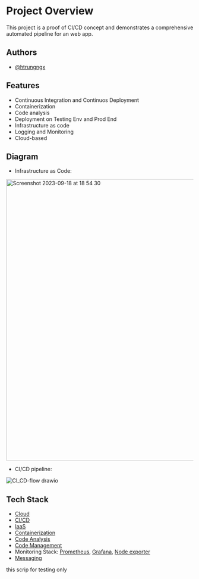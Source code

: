 # Project Overview

This project is a proof of CI/CD concept and demonstrates a comprehensive automated pipeline for an web app.

## Authors

- [@htrungngx](https://github.com/htrungngx)

## Features
- Continuous Integration and Continuos Deployment
- Containerization
- Code analysis 
- Deployment on Testing Env and Prod End
- Infrastructure as code 
- Logging and Monitoring 
- Cloud-based

## Diagram
- Infrastructure as Code:

<img width="756" alt="Screenshot 2023-09-18 at 18 54 30" src="https://github.com/htrungngx/MovieWebApp/assets/83159640/1eddd104-2929-442e-82d2-dd6611fb5e92">

- CI/CD pipeline:

![CI_CD-flow drawio](https://github.com/htrungngx/MovieWebApp/assets/83159640/7e20dd19-46d1-4ccf-a477-3953c1147c8a)

## Tech Stack
- [Cloud](https://cloud.google.com/?hl=en)
- [CI/CD](https://www.jenkins.io/)
- [IaaS](https://www.terraform.io/)
- [Containerization](https://www.docker.com/)
- [Code Analysis](https://www.sonarsource.com/products/sonarqube/)
- [Code Management](https://github.com/)
- Monitoring Stack: [Prometheus](https://prometheus.io/), [Grafana](https://grafana.com/), [Node exporter](https://github.com/prometheus/node_exporter)
- [Messaging](https://web.telegram.org/)


this scrip for testing only 